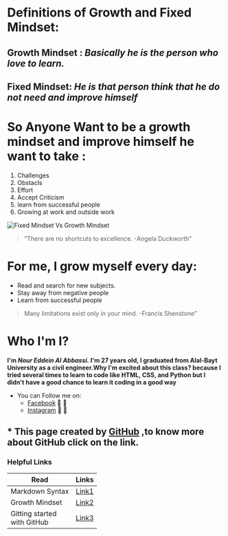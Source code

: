 # Definitions of Growth and Fixed Mindset:

## **Growth Mindset** : *Basically he is the person who love to learn.*
## **Fixed Mindset**: *He is that person think that he do not need and improve himself*


# So Anyone Want to be a growth mindset and improve himself he want to take :
  1. Challenges 
  2. Obstacls
  3. Effort
  4. Accept Criticism
  5. learn from successful people 
  6. Growing at work and outside work 
        
![Fixed Mindset Vs Growth Mindset](https://3kllhk1ibq34qk6sp3bhtox1-wpengine.netdna-ssl.com/wp-content/uploads/NewGrowthMindset2.png)

> “There are no shortcuts to excellence. -Angela Duckworth”
  

# For me, I grow myself every day:
  - Read and search for new subjects.
  - Stay away from negative people 
  - Learn from successful people 

> Many limitations exist only in your mind. -Francis Shenstone” 
  

# Who I'm I?
**I'm *Nour Eddein Al Abbassi.* I'm 27 years old, I graduated from Alal-Bayt University as a civil engineer.Why I'm excited about this class? because I tried several times to learn to code like HTML, CSS, and Python but I didn't have a good chance to learn it coding in a good way**

- You can Follow me on:
  - [Facebook](https://www.facebook.com/noureddein1/) :yellow_heart: :blue_heart:
  - [Instagram](https://www.instagram.com/noureddein1/) :yellow_heart: :blue_heart:

## * This page created by [GitHub](reading-notes/../git-vs-github.md) ,to know more about GitHub click on the link.
### Helpful Links

Read | Links
--- | ------
Markdown Syntax| [Link1](https://guides.github.com/pdfs/markdown-cheatsheet-online.pdf) 
Growth Mindset| [Link2](https://www.atlassian.com/blog/inside-atlassian/growth-mindset) 
Gitting started </br> with GitHub| [Link3](https://guides.github.com/features/pages/)

